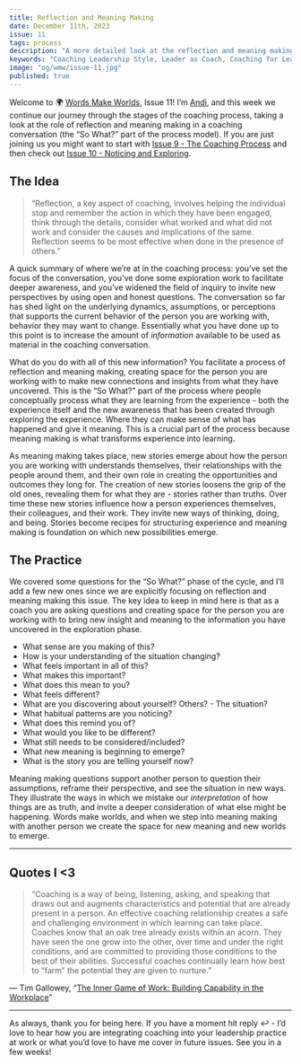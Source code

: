 ```yaml
---
title: Reflection and Meaning Making
date: December 11th, 2023
issue: 11
tags: process
description: "A more detailed look at the reflection and meaning making part of the coaching conversation, and how experience is transformed into learning."
keywords: "Coaching Leadership Style, Leader as Coach, Coaching for Leaders, Manager as Coach"
image: "og/wmw/issue-11.jpg"
published: true
---
```


Welcome to 🌍 [Words Make Worlds](https://methodandmatter.com/words-make-worlds), Issue 11! I’m [Andi](https://methodandmatter.com/about), and this week we continue our journey through the stages of the coaching process, taking a look at the role of reflection and meaning making in a coaching conversation (the “So What?” part of the process model). If you are just joining us you might want to start with [Issue 9 - The Coaching Process](https://methodandmatter.com/words-make-worlds/009/) and then check out [Issue 10 - Noticing and Exploring](https://methodandmatter.com/words-make-worlds/010/).

## The Idea

> “Reflection, a key aspect of coaching, involves helping the individual stop and remember the action in which they have been engaged, think through the details, consider what worked and what did not work and consider the causes and implications of the same. Reflection seems to be most effective when done in the presence of others.”

A quick summary of where we’re at in the coaching process: you’ve set the focus of the conversation, you’ve done some exploration work to facilitate deeper awareness, and you’ve widened the field of inquiry to invite new perspectives by using open and honest questions. The conversation so far has shed light on the underlying dynamics, assumptions, or perceptions that supports the current behavior of the person you are working with, behavior they may want to change. Essentially what you have done up to this point is to increase the amount of _information_ available to be used as material in the coaching conversation.

What do you do with all of this new information? You facilitate a process of reflection and meaning making, creating space for the person you are working with to make new connections and insights from what they have uncovered. This is the “So What?” part of the process where people conceptually process what they are learning from the experience - both the experience itself and the new awareness that has been created through exploring the experience. Where they can make sense of what has happened and give it meaning. This is a crucial part of the process because meaning making is what transforms experience into learning.

As meaning making takes place, new stories emerge about how the person you are working with understands themselves, their relationships with the people around them, and their own role in creating the opportunities and outcomes they long for. The creation of new stories loosens the grip of the old ones, revealing them for what they are - stories rather than truths. Over time these new stories influence how a person experiences themselves, their colleagues, and their work. They invite new ways of thinking, doing, and being. Stories become recipes for structuring experience and meaning making is foundation on which new possibilities emerge.

## The Practice
We covered some questions for the “So What?” phase of the cycle, and I’ll add a few new ones since we are explicitly focusing on reflection and meaning making this issue. The key idea to keep in mind here is that as a coach you are asking questions and creating space for the person you are working with to bring new insight and meaning to the information you have uncovered in the exploration phase.

- What sense are you making of this?
- How is your understanding of the situation changing?
- What feels important in all of this?
- What makes this important?
- What does this mean to you?
- What feels different?
- What are you discovering about yourself? Others? - The situation?
- What habitual patterns are you noticing?
- What does this remind you of?
- What would you like to be different?
- What still needs to be considered/included?
- What new meaning is beginning to emerge?
- What is the story you are telling yourself now?

Meaning making questions support another person to question their assumptions, reframe their perspective, and see the situation in new ways. They illustrate the ways in which we mistake our _interpretation_ of how things are as truth, and invite a deeper consideration of what else might be happening. Words make worlds, and when we step into meaning making with another person we create the space for new meaning and new worlds to emerge.

---

## Quotes I \<3
> “Coaching is a way of being, listening, asking, and speaking that draws out and augments characteristics and potential that are already present in a person. An effective coaching relationship creates a safe and challenging environment in which learning can take place. Coaches know that an oak tree already exists within an acorn. They have seen the one grow into the other, over time and under the right conditions, and are committed to providing those conditions to the best of their abilities. Successful coaches continually learn how best to “farm” the potential they are given to nurture.”

&mdash; Tim Gallowey, “[The Inner Game of Work: Building Capability in the Workplace](https://thesystemsthinker.com/the-inner-game-of-work-building-capability-in-the-workplace/)”

---

As always, thank you for being here. If you have a moment hit reply ↩️ - I’d love to hear how you are integrating coaching into your leadership practice at work or what you’d love to have me cover in future issues. See you in a few weeks!
